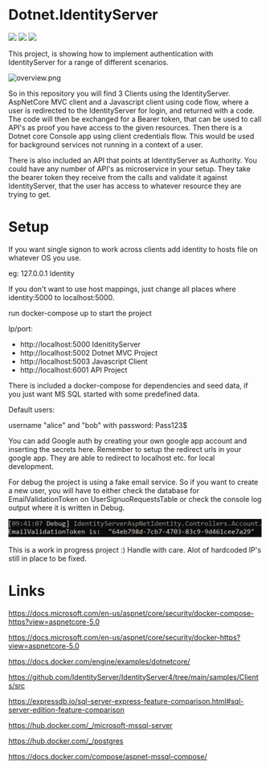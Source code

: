 # Dotnet.IdentityServer

<a href="https://docs.microsoft.com/en-us/aspnet/core/?view=aspnetcore-3.1"><img src="assets/aspnetcore.png" height="50px"></a>
<a href="https://identityserver4.readthedocs.io/en/latest/"><img src="assets/idserver.png" height="50px"></a>
<a href="https://topswagcode.com/"><img src="assets/topswagcode.png" height="50px"></a>

This project, is showing how to implement authentication with IdentityServer for a range of different scenarios.

![overview.png](assets/overview.png)

So in this repository you will find 3 Clients using the IdentityServer. AspNetCore MVC client and a Javascript client using code flow, where a user is redirected to the IdentityServer for login, and returned with a code. The code will then be exchanged for a Bearer token, that can be used to call API's as proof you have access to the given resources. Then there is a Dotnet core Console app using client credentials flow. This would be used for background services not running in a context of a user.

There is also included an API that points at IdentityServer as Authority. You could have any number of API's as microservice in your setup. They take the bearer token they receive from the calls and validate it against IdentityServer, that the user has access to whatever resource they are trying to get.

# Setup

If you want single signon to work across clients add identity to hosts file on whatever OS you use.

eg:
127.0.0.1 Identity

If you don't want to use host mappings, just change all places where identity:5000 to localhost:5000.

run docker-compose up to start the project

Ip/port:

* http://localhost:5000 IdenitityServer
* http://localhost:5002 Dotnet MVC Project
* http://localhost:5003 Javascript Client
* http://localhost:6001 API Project

There is included a docker-compose for dependencies and seed data, if you just want MS SQL started with some predefined data.

Default users:

username "alice" and "bob" with password: Pass123$

You can add Google auth by creating your own google app account and inserting the secrets here. Remember to setup the redirect urls in your google app. They are able to redirect to localhost etc. for local development.

For debug the project is using a fake email service. So if you want to create a new user, you will have to either check the database for EmailValidationToken on UserSignuoRequestsTable or check the console log output where it is written in Debug.

![emailvalidationtoken.png](assets/emailvalidationtoken.png)

This is a work in progress project :) Handle with care. Alot of hardcoded IP's still in place to be fixed.

# Links

https://docs.microsoft.com/en-us/aspnet/core/security/docker-compose-https?view=aspnetcore-5.0

https://docs.microsoft.com/en-us/aspnet/core/security/docker-https?view=aspnetcore-5.0

https://docs.docker.com/engine/examples/dotnetcore/

https://github.com/IdentityServer/IdentityServer4/tree/main/samples/Clients/src

https://expressdb.io/sql-server-express-feature-comparison.html#sql-server-edition-feature-comparison

https://hub.docker.com/_/microsoft-mssql-server

https://hub.docker.com/_/postgres

https://docs.docker.com/compose/aspnet-mssql-compose/